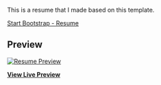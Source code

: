 This is a resume that I made based on this template. 



[Start Bootstrap - Resume](https://startbootstrap.com/template-overviews/resume/)


## Preview

[![Resume Preview](https://startbootstrap.com/assets/img/screenshots/themes/resume.png)](https://blackrockdigital.github.io/startbootstrap-resume/)

**[View Live Preview](https://blackrockdigital.github.io/startbootstrap-resume/)**
